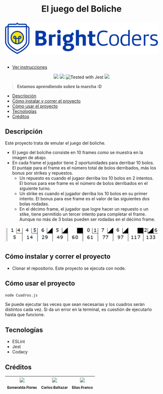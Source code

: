 <h1 align="center">
    <p align="center">El juego del Boliche</p>
    <img src="img/logo.png" alt="Brigthcoders">
</p>
</h1>

- [Ver instrucciones](./instructions.md)

<p align="center">
    <img src="https://img.shields.io/badge/STATUS-EN%20DESAROLLO-green">
    <img src="https://img.shields.io/github/stars/camilafernanda?style=social">
    <img src="https://img.shields.io/badge/tested_with-jest-99424f.svg" alt="Tested with Jest">
    <a href="https://www.codacy.com/gh/BrightCoders-Institute/tmp-BCDIC22-RN-juego-boliche-js-team2/dashboard?utm_source=github.com&amp;utm_medium=referral&amp;utm_content=BrightCoders-Institute/tmp-BCDIC22-RN-juego-boliche-js-team2&amp;utm_campaign=Badge_Grade"><img src="https://app.codacy.com/project/badge/Grade/64e5eff9d59e4b3d8e67f58b87f5ccf0"/></a>
</p>

> **Estamos aprendiendo sobre la marcha :D**

- [Descripción](#descripción)
- [Cómo instalar y correr el proyecto](#cómo-instalar-y-correr-el-proyecto)
- [Cómo usar el proyecto](#cómo-usar-el-proyecto)
- [Tecnologías](#tecnologías)
- [Créditos](#créditos)

## Descripción
Este proyecto trata de emular el juego del boliche.

- El juego del bolcihe consiste en 10 frames como se muestra en la imagen de abajo.
- En cada frame el jugador tiene 2 oportunidades para derribar 10 bolos. El puntaje para el frame es el número total de bolos derribados, más los bonus por strikes y repuestos.
    - Un repuesto es cuando el jugaor derriba los 10 bolos en 2 intentos. El bonus para ese frame es el número de bolos derribados en el siguiente turno.
    - Un strike es cuando el jugador derriba los 10 bolos en su primer intento. El bonus para ese frame es el valor de las siguientes dos bolas rodadas.
    - En el décimo frame, el jugador que logre hacer un repuesto o un stike, tiene permitido un tercer intento para completar el frame. Aunque no más de 3 bolas pueden ser rodadas en el décimo frame.

![Juego-del-boliche](img/bowling.png)

## Cómo instalar y correr el proyecto
- Clonar el repositorio. Este proyecto se ejecuta con node.

## Cómo usar el proyecto
```bash
node Cuadros.js
```
Se puede ejecutar las veces que sean necesarias y los cuadros serán distintos cada vez. Si da un error en la terminal, es cuestión de ejecutarlo hasta que funcione.

## Tecnologías
- ESLint
- Jest
- Codacy

## Créditos
| [<img src="https://avatars.githubusercontent.com/u/116323123?v=4" width=115><br><sub>Esmeralda Flores</sub>](https://github.com/FloresEsme) |  [<img src="https://avatars.githubusercontent.com/u/72289396?v=4" width=115><br><sub>Carlos Baltazar</sub>](https://github.com/Zarlbarlt) |  [<img src="https://avatars.githubusercontent.com/u/61769763?v=4" width=115><br><sub>Elias Franco</sub>](https://github.com/EliasCode79) |
| :---: | :---: | :---: |